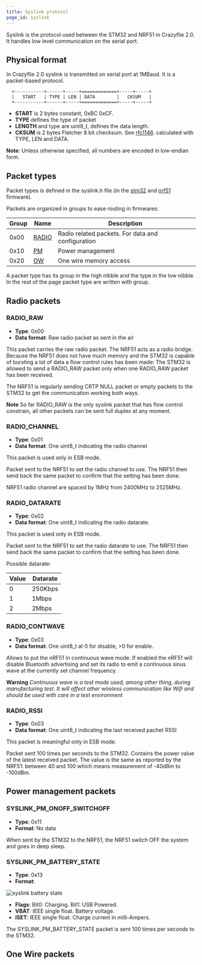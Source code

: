 ```yaml
---
title: Syslink protocol
page_id: syslink
---
```



Syslink is the protocol used between the STM32 and NRF51 in Crazyflie
2.0. It handles low level communication on the serial port.

Physical format
---------------

In Crazyflie 2.0 syslink is transmitted on serial port at 1MBaud. It is
a packet-based protocol.

      +-----------+------+-----+=============+-----+-----+
      |   START   | TYPE | LEN | DATA        |   CKSUM   |
      +-----------+------+-----+=============+-----+-----+

-   **START** is 2 bytes constant, 0xBC 0xCF.
-   **TYPE** defines the type of packet
-   **LENGTH** and type are uint8\_t, defines the data length.
-   **CKSUM** is 2 bytes Fletcher 8 bit checksum. See
    [rfc1146](https://tools.ietf.org/html/rfc1146). calculated with
    TYPE, LEN and DATA.

**Note**: Unless otherwise specified, all numbers are encoded in
low-endian form.

Packet types
------------

Packet types is defined in the syslink.h file (in the
[stm32](https://github.com/bitcraze/crazyflie-firmware/blob/crazyflie2/hal/interface/syslink.h)
and
[nrf51](https://github.com/bitcraze/crazyflie2-nrf-firmware/blob/master/interface/syslink.h)
firmware).

Packets are organized in groups to ease routing in firmwares:

|  Group  | Name                             | Description|
|  -------| ---------------------------------| ---------------------------------------------------|
|  0x00   | [RADIO](#radio-packets)          | Radio related packets. For data and configuration|
|  0x10   | [PM](#power-management-packets)  | Power management|
|  0x20   | [OW](#one-wire-packets)          | One wire memory access|

A packet type has its group in the high nibble and the type in the low
nibble. In the rest of the page packet type are written with group.

Radio packets
-------------

### RADIO\_RAW

-   **Type**: 0x00
-   **Data format**: Raw radio packet as sent in the air

This packet carries the raw radio packet. The NRF51 acts as a radio
bridge. Because the NRF51 does not have much memory and the STM32 is
capable of bursting a lot of data a flow control rules has been made:
The STM32 is allowed to send a RADIO\_RAW packet only when one
RADIO\_RAW packet has been received.

The NRF51 is regularly sending CRTP NULL packet or empty packets to the
STM32 to get the communication working both ways.

**Note** So far RADIO\_RAW is the only syslink
packet that has flow control constrain, all other packets can be sent
full duplex at any moment.

### RADIO\_CHANNEL

-   **Type**: 0x01
-   **Data format**: One uint8\_t indicating the radio channel

This packet is used only in ESB mode.

Packet sent to the NRF51 to set the radio channel to use. The NRF51 then
send back the same packet to confirm that the setting has been done.

NRF51 radio channel are spaced by 1MHz from 2400MHz to 2525MHz.

### RADIO\_DATARATE

-   **Type**: 0x02
-   **Data format**: One uint8\_t indicating the radio datarate.

This packet is used only in ESB mode.

Packet sent to the NRF51 to set the radio datarate to use. The NRF51
then send back the same packet to confirm that the setting has been
done.

Possible datarate:

 | Value  | Datarate|
 | -------| ----------|
 | 0      | 250Kbps|
 | 1      | 1Mbps|
 | 2      | 2Mbps|

### RADIO\_CONTWAVE

-   **Type**: 0x03
-   **Data format**: One uint8\_t at 0 for disable, \>0 for enable.

Allows to put the nRF51 in continuous wave mode. If enabled the nRF51
will disable Bluetooth advertising and set its radio to emit a
continuous sinus wave at the currently set channel frequency.

**Warning** _Continuous wave is a test
mode used, among other thing, during manufacturing test. It will affect
other wireless communication like Wifi and should be used with care in a
test environment_

### RADIO\_RSSI

-   **Type**: 0x03
-   **Data format**: One uint8\_t indicating the last received pachet
    RSSI

This packet is meaningful only in ESB mode.

Packet sent 100 times per seconds to the STM32. Contains the power value
of the latest received packet. The value is the same as reported by the
NRF51: between 40 and 100 which means measurement of -40dBm to -100dBm.

Power management packets
------------------------

### SYSLINK\_PM\_ONOFF\_SWITCHOFF

-   **Type**: 0x11
-   **Format**: No data

When sent by the STM32 to the NRF51, the NRF51 switch OFF the system and
goes in deep sleep.

### SYSLINK\_PM\_BATTERY\_STATE


-   **Type**: 0x13
-   **Format**:

![syslink battery state](/docs/images/syslink.png)

-   **Flags**: Bit0: Charging. Bit1: USB Powered.
-   **VBAT**: IEEE single float. Battery voltage.
-   **ISET**: IEEE single float. Charge current in milli-Ampers.



The SYSLINK\_PM\_BATTERY\_STATE packet is sent 100 times per seconds to
the STM32.

One Wire packets
----------------
